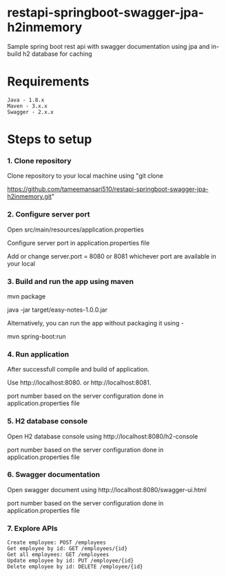 # restapi-springboot-swagger-jpa-h2inmemory
Sample spring boot rest api with swagger documentation using jpa and in-build h2 database for caching

# Requirements
	Java - 1.8.x
	Maven - 3.x.x
	Swagger - 2.x.x

# Steps to setup
### 1. Clone repository
Clone repository to your local machine using "git clone

https://github.com/tameemansari510/restapi-springboot-swagger-jpa-h2inmemory.git"

### 2. Configure server port
Open src/main/resources/application.properties

Configure server port in application.properties file

Add or change server.port = 8080 or 8081 whichever port are available in your local

### 3. Build and run the app using maven
mvn package

java -jar target/easy-notes-1.0.0.jar

Alternatively, you can run the app without packaging it using -

mvn spring-boot:run

### 4. Run application
After successfull compile and build of application.

Use http://localhost:8080. or http://localhost:8081.

port number based on the server configuration done in application.properties file

### 5. H2 database console
Open H2 database console using http://localhost:8080/h2-console

port number based on the server configuration done in application.properties file

### 6. Swagger documentation
Open swagger document using http://localhost:8080/swagger-ui.html

port number based on the server configuration done in application.properties file

### 7. Explore APIs
	
	Create employee: POST /employees 
	Get employee by id: GET /employees/{id}
	Get all employees: GET /employees
	Update employee by id: PUT /employee/{id}
	Delete employee by id: DELETE /employee/{id}
